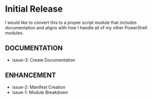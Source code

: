 # Initial Release

I would like to convert this to a proper script module that includes documentation and aligns with how I handle all of my other PowerShell modules.

## DOCUMENTATION

* issue-3: Create Documentation

## ENHANCEMENT

* issue-2: Manifest Creation
* issue-1: Module Breakdown

